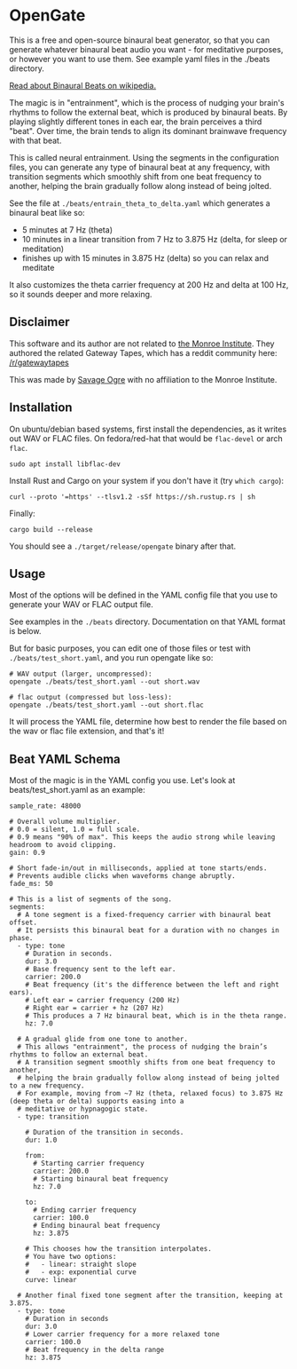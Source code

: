 OpenGate
========

This is a free and open-source binaural beat generator, so that you can generate whatever binaural beat audio you
want - for meditative purposes, or however you want to use them. See example yaml files in the ./beats directory.

[Read about Binaural Beats on wikipedia.](https://simple.wikipedia.org/wiki/Binaural_beats)

The magic is in "entrainment", which is the process of nudging your brain's rhythms to follow the external beat, which
is produced by binaural beats. By playing slightly different tones in each ear, the brain perceives a third "beat".
Over time, the brain tends to align its dominant brainwave frequency with that beat.

This is called neural entrainment. Using the segments in the configuration files, you can generate any type of
binaural beat at any frequency, with transition segments which smoothly shift from one beat frequency to another,
helping the brain gradually follow along instead of being jolted.

See the file at `./beats/entrain_theta_to_delta.yaml` which generates a binaural beat like so:
 - 5 minutes at 7 Hz (theta)
 - 10 minutes in a linear transition from 7 Hz to 3.875 Hz (delta, for sleep or meditation)
 - finishes up with 15 minutes in 3.875 Hz (delta) so you can relax and meditate

It also customizes the theta carrier frequency at 200 Hz and delta at 100 Hz, so it sounds deeper and more relaxing.

Disclaimer
----------

This software and its author are not related to [the Monroe Institute](https://www.monroeinstitute.org/). They
authored the related Gateway Tapes, which has a reddit community here: [/r/gatewaytapes](https://www.reddit.com/r/gatewaytapes/)

This was made by [Savage Ogre](mailto:savageogre.music@gmail.com) with no affiliation to the Monroe Institute.

Installation
------------

On ubuntu/debian based systems, first install the dependencies, as it writes out WAV or FLAC files.
On fedora/red-hat that would be `flac-devel` or arch `flac`.

    sudo apt install libflac-dev

Install Rust and Cargo on your system if you don't have it (try `which cargo`):

    curl --proto '=https' --tlsv1.2 -sSf https://sh.rustup.rs | sh

Finally:

    cargo build --release

You should see a `./target/release/opengate` binary after that.

Usage
-----

Most of the options will be defined in the YAML config file that you use to generate your WAV or FLAC output file.

See examples in the `./beats` directory. Documentation on that YAML format is below.

But for basic purposes, you can edit one of those files or test with `./beats/test_short.yaml`, and you run opengate
like so:

    # WAV output (larger, uncompressed):
    opengate ./beats/test_short.yaml --out short.wav

    # flac output (compressed but loss-less):
    opengate ./beats/test_short.yaml --out short.flac

It will process the YAML file, determine how best to render the file based on the wav or flac file extension, and
that's it!

Beat YAML Schema
----------------

Most of the magic is in the YAML config you use.
Let's look at beats/test_short.yaml as an example:

    sample_rate: 48000

    # Overall volume multiplier.
    # 0.0 = silent, 1.0 = full scale. 
    # 0.9 means "90% of max". This keeps the audio strong while leaving headroom to avoid clipping.
    gain: 0.9

    # Short fade-in/out in milliseconds, applied at tone starts/ends.
    # Prevents audible clicks when waveforms change abruptly.
    fade_ms: 50

    # This is a list of segments of the song.
    segments:
      # A tone segment is a fixed-frequency carrier with binaural beat offset.
      # It persists this binaural beat for a duration with no changes in phase.
      - type: tone
        # Duration in seconds.
        dur: 3.0
        # Base frequency sent to the left ear.
        carrier: 200.0
        # Beat frequency (it's the difference between the left and right ears).
        # Left ear = carrier frequency (200 Hz)
        # Right ear = carrier + hz (207 Hz)
        # This produces a 7 Hz binaural beat, which is in the theta range.
        hz: 7.0

      # A gradual glide from one tone to another.
      # This allows "entrainment", the process of nudging the brain’s rhythms to follow an external beat.
      # A transition segment smoothly shifts from one beat frequency to another,
      # helping the brain gradually follow along instead of being jolted to a new frequency.
      # For example, moving from ~7 Hz (theta, relaxed focus) to 3.875 Hz (deep theta or delta) supports easing into a
      # meditative or hypnagogic state.
      - type: transition

        # Duration of the transition in seconds.
        dur: 1.0

        from:
          # Starting carrier frequency
          carrier: 200.0
          # Starting binaural beat frequency
          hz: 7.0

        to:
          # Ending carrier frequency
          carrier: 100.0
          # Ending binaural beat frequency
          hz: 3.875

        # This chooses how the transition interpolates.
        # You have two options:
        #   - linear: straight slope
        #   - exp: exponential curve
        curve: linear

      # Another final fixed tone segment after the transition, keeping at 3.875.
      - type: tone
        # Duration in seconds
        dur: 3.0
        # Lower carrier frequency for a more relaxed tone
        carrier: 100.0
        # Beat frequency in the delta range
        hz: 3.875
